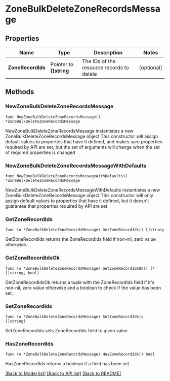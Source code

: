 # ZoneBulkDeleteZoneRecordsMessage

## Properties

Name | Type | Description | Notes
------------ | ------------- | ------------- | -------------
**ZoneRecordIds** | Pointer to **[]string** | The IDs of the resource records to delete | [optional] 

## Methods

### NewZoneBulkDeleteZoneRecordsMessage

`func NewZoneBulkDeleteZoneRecordsMessage() *ZoneBulkDeleteZoneRecordsMessage`

NewZoneBulkDeleteZoneRecordsMessage instantiates a new ZoneBulkDeleteZoneRecordsMessage object
This constructor will assign default values to properties that have it defined,
and makes sure properties required by API are set, but the set of arguments
will change when the set of required properties is changed

### NewZoneBulkDeleteZoneRecordsMessageWithDefaults

`func NewZoneBulkDeleteZoneRecordsMessageWithDefaults() *ZoneBulkDeleteZoneRecordsMessage`

NewZoneBulkDeleteZoneRecordsMessageWithDefaults instantiates a new ZoneBulkDeleteZoneRecordsMessage object
This constructor will only assign default values to properties that have it defined,
but it doesn't guarantee that properties required by API are set

### GetZoneRecordIds

`func (o *ZoneBulkDeleteZoneRecordsMessage) GetZoneRecordIds() []string`

GetZoneRecordIds returns the ZoneRecordIds field if non-nil, zero value otherwise.

### GetZoneRecordIdsOk

`func (o *ZoneBulkDeleteZoneRecordsMessage) GetZoneRecordIdsOk() (*[]string, bool)`

GetZoneRecordIdsOk returns a tuple with the ZoneRecordIds field if it's non-nil, zero value otherwise
and a boolean to check if the value has been set.

### SetZoneRecordIds

`func (o *ZoneBulkDeleteZoneRecordsMessage) SetZoneRecordIds(v []string)`

SetZoneRecordIds sets ZoneRecordIds field to given value.

### HasZoneRecordIds

`func (o *ZoneBulkDeleteZoneRecordsMessage) HasZoneRecordIds() bool`

HasZoneRecordIds returns a boolean if a field has been set.


[[Back to Model list]](../README.md#documentation-for-models) [[Back to API list]](../README.md#documentation-for-api-endpoints) [[Back to README]](../README.md)


